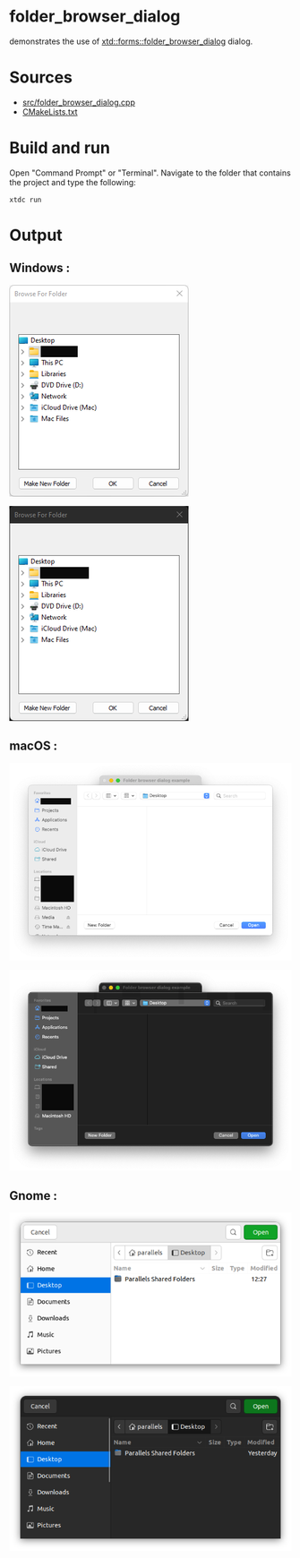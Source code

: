 # folder_browser_dialog

demonstrates the use of [xtd::forms::folder_browser_dialog](https://gammasoft71.github.io/xtd/reference_guides/latest/classxtd_1_1forms_1_1folder__browser__dialog.html) dialog.

# Sources

* [src/folder_browser_dialog.cpp](src/folder_browser_dialog.cpp)
* [CMakeLists.txt](CMakeLists.txt)

# Build and run

Open "Command Prompt" or "Terminal". Navigate to the folder that contains the project and type the following:

```shell
xtdc run
```

# Output

## Windows :

![Screenshot](../../../../docs/pictures/examples/folder_browser_dialog_w.png)

![Screenshot](../../../../docs/pictures/examples/folder_browser_dialog_wd.png)

## macOS :

![Screenshot](../../../../docs/pictures/examples/folder_browser_dialog_m.png)

![Screenshot](../../../../docs/pictures/examples/folder_browser_dialog_md.png)

## Gnome :

![Screenshot](../../../../docs/pictures/examples/folder_browser_dialog_g.png)

![Screenshot](../../../../docs/pictures/examples/folder_browser_dialog_gd.png)
